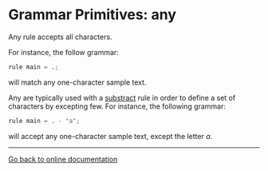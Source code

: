 # Grammar Primitives:  any

Any rule accepts all characters.

For instance, the follow grammar:

```Python
rule main = .;
```

will match any one-character sample text.

Any are typically used with a [substract](substract.md) rule in order to define a set of characters by excepting few.  For instance, the following grammar:

```Python
rule main = . - "a";
```

will accept any one-character sample text, except the letter *a*.

---

[Go back to online documentation](../README.md)